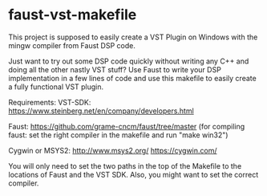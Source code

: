 # faust-vst-makefile
This project is supposed to easily create a VST Plugin on Windows with the mingw compiler from Faust DSP code.

Just want to try out some DSP code quickly without writing any C++ and doing all the other nastly VST stuff?
Use Faust to write your DSP implementation in a few lines of code and use this makefile to easily create a fully functional VST plugin.

Requirements:
VST-SDK:
https://www.steinberg.net/en/company/developers.html

Faust:
https://github.com/grame-cncm/faust/tree/master
(for compiling faust: set the right compiler in the makefile and run "make win32")

Cygwin or MSYS2:
http://www.msys2.org/
https://cygwin.com/

You will only need to set the two paths in the top of the Makefile to the locations of Faust and the VST SDK.
Also, you might want to set the correct compiler.


